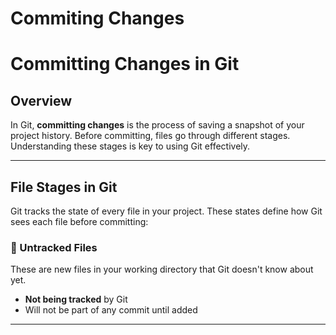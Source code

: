 # Commiting Changes

# Committing Changes in Git

## Overview

In Git, **committing changes** is the process of saving a snapshot of your project history. Before committing, files go through different stages. Understanding these stages is key to using Git effectively.

---

## File Stages in Git

Git tracks the state of every file in your project. These states define how Git sees each file before committing:

### 🔹 Untracked Files

These are new files in your working directory that Git doesn't know about yet.

- **Not being tracked** by Git
- Will not be part of any commit until added

---
